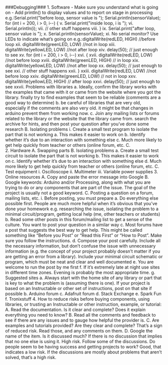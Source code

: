 ###Debugging!###
	1.	Software
	    - Make sure you understand what is going on
	      - Add println() to display values and to report on stage in processing e.g.:Serial.print("before loop, sensor value is ");
                Serial.println(sensorValue);
                for (int i = 200, i > 0, i--)
	      {
	v.	Serial.print("inside loop, i is ");
	vi.	Serial.println(i);
	vii.	// other stuff happens
	viii.	}
	ix.	Serial.print("after loop, sensor value is ");
	x.	Serial.println(sensorValue);
	xi.	No serial monitor? Use LEDs to indicate what’s going on e.g.:digitalWrite(redLED, HIGH) //before loop
	xii.	digitalWrite(greenLED, LOW) //not in loop
	xiii.	digitalWrite(yellowLED, LOW) //not after loop
	xiv.	delay(50); // just enough to see
	xv.	for (int i = 200, i > 0, i--)
	xvi.	{
	xvii.	digitalWrite(redLED, LOW) //not before loop
	xviii.	digitalWrite(greenLED, HIGH) // in loop
	xix.	digitalWrite(yellowLED, LOW) //not after loop
	xx.	delay(50); // just enough to see
	xxi.	// other stuff happens
	xxii.	}
	xxiii.	digitalWrite(redLED, LOW) //not before loop
	xxiv.	digitalWrite(greenLED, LOW) // not in loop
	xxv.	digitalWrite(yellowLED, HIGH) // after loop
	xxvi.	delay(50); // just enough to see
	xxvii.	Problems with libraries
	a.	Ideally, confirm the library works with the examples that came with it or came from the website where you got the library. finally try to find examples that seem to be reliable (comments are a good way to determine)
	b.	be careful of libraries that are very old, especially if the comments are also very old. it might be that changes in arduino prevent them from working now.
	c.	Join any mailing lists or forums related to the library or the website that the library came from. search the archive for hints, and then post your question after you’ve done some research
	B.	Isolating problems
	i.	Create a small test program to isolate the part that is not working
	a.	This makes it easier to work on
	b.	Identify whether it’s due to an interaction with something else
	c.	Much more likely to get help quickly from teacher or others (online forum, etc.
	C.	
	2.	Hardware
	A.	Swapping parts
	B.	Isolating problems
	a.	Create a small test circuit to isolate the part that is not working
	b.	This makes it easier to work on
	c.	Identify whether it’s due to an interaction with something else
	d.	Much more likely to get help quickly from teacher or others (online forum, etc.
	C.	Test equipment
	i.	Oscilloscope
	ii.	Multimeter
	iii.	Variable power supplies
	3.	Online resources
	A.	Copy and paste the error message into Google
	B.	Google keywords: Arduino and/or Processing, along with what you are trying to do or any components that are part of the issue. The goal of the project is usually not a good keyword.
	C.	Posting a question on a forum, mailing lists, etc.
	i.	Before posting, you must prepare
	a.	Do everything else possible first. People are much more helpful when it’s obvious that you’ve done your homework e.g. researching the issue, isolating the problem to a minimal circuit/program, getting local help (me, other teachers or students)
	b.	Read some other posts in this forum/mailing list to get a sense of the culture. You want to post your question in a similar way
	c.	Most forums have a post that suggests the best way to get help. This might be called something like “Before you Post” or “Read this First” or “How to Post”. Make sure you follow the instructions.
	d.	Compose your post carefully. Include all the necessary information, but don’t confuse the issue with unnecessary information (e.g. the concept of your project probably doesn’t matter if you are getting an error from a library). Include your minimal circuit schematic or program, which must be neat and clear and well documented
	e.	You are welcome to run the post by me first
	f.	If it’s extremely late at night use sites in different time zones. Evening is probably the most appropriate time.
	g.	Suggested sites
	a.	Always start with the home site of any library or part that is key to what the problem is (assuming there is one). If your project is based on an Instructable or other set of instructions, post on that site if possible
	b.	Arduino forum
	c.	Adafruit forum
	d.	Stack Exchange
	e.	Spark Fun
	f.	Tronixstuff
	4.	How to reduce risks before buying components, using libraries, or trusting an Instructable or other instruction, example, or tutorial:
	A.	Read the documentation. Is it clear and complete? Does it explain everything you need to know?
	B.	Read all the comments and feedback to see if there are any issues and to gauge how helpful the provider is.
	C.	Are examples and tutorials provided? Are they clear and complete? That’s a sign of reduced risk. Read those, and any comments on them.
	D.	Google the name of the item. Is it discussed much? If there is no discussion that implies that no one else is using it. High risk. Follow some of the discussions. Do people seem to be having success and getting projects to work? Good, that indicates a low risk. If the discussions are mostly about problems that aren’t solved, that’s a high risk.
